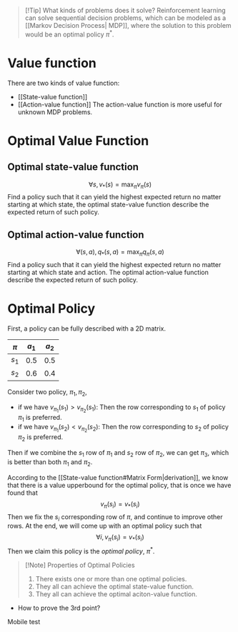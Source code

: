 >[!Tip] What kinds of problems does it solve?
>Reinforcement learning can solve sequential decision problems, which can be modeled as a [[Markov Decision Process| MDP]], where the solution to this problem would be an optimal policy $\pi^*$.


# Value function

There are two kinds of value function:
- [[State-value function]]
- [[Action-value function]]
The action-value function is more useful for unknown MDP problems. 

# Optimal Value Function

## Optimal state-value function
$$\forall s, v_*(s) = \max_\pi v_\pi(s)$$
Find a policy such that it can yield the highest expected return no matter starting at which state, the optimal state-value function describe the expected return of such policy.

## Optimal action-value function
$$\forall (s,a), q_*(s,a) = \max_\pi q_\pi(s,a)$$
Find a policy such that it can yield the highest expected return no matter starting at which state and action. The optimal action-value function describe the expected return of such policy.

# Optimal Policy

First, a policy can be fully described with a 2D matrix.

| $\pi$     | $a_1$    | $a_2$ |     
| ----- | -------- | ----- |
| $s_1$ | 0.5 | 0.5 |
| $s_2$ | 0.6| 0.4 |

Consider two policy, $\pi_1, \pi_2$, 
- if we have $v_{\pi_1}(s_1)>v_{\pi_2}(s_1)$:
	Then the row corresponding to $s_1$ of policy $\pi_1$ is preferred.
- if we have $v_{\pi_1}(s_2)<v_{\pi_2}(s_2)$:
	Then the row corresponding to $s_2$ of policy $\pi_2$ is preferred.

Then if we combine the $s_1$ row of $\pi_1$ and $s_2$ row of $\pi_2$, we can get $\pi_3$, which is better than both $\pi_1$ and $\pi_2$.

According to the [[State-value function#Matrix Form|derivation]], we know that there is a value upperbound for the optimal policy, that is once we have found that
$$v_\pi(s_i) = v_*(s_i)$$
Then we fix the $s_i$ corresponding row of $\pi$, and continue to improve other rows. At the end, we will come up with an optimal policy such that 
$$\forall i, v_\pi(s_i) = v_*(s_i)$$
Then we claim this policy is the *optimal policy*, $\pi^*$.

>[!Note] Properties of Optimal Policies
>1. There exists one or more than one optimal policies.
>2. They all can achieve the optimal state-value function.
>3. They all can achieve the optimal aciton-value function.
- How to prove the 3rd point?


Mobile test